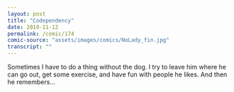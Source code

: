 ```yaml
---
layout: post
title: "Codependency"
date: 2019-11-12
permalink: /comic/174
comic-source: "assets/images/comics/NoLady_fin.jpg"
transcript: ""
---
```


Sometimes I have to do a thing without the dog. I try to leave him where he can go out, get some exercise, and have fun with people he likes.  And then he remembers...
